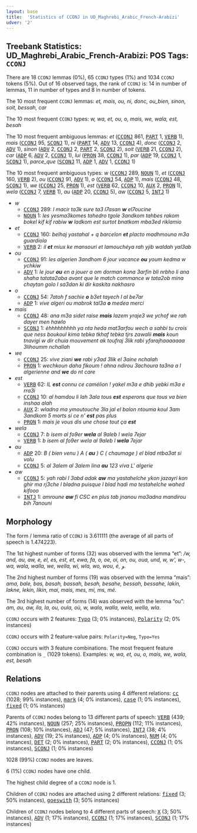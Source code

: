 ```yaml
---
layout: base
title:  'Statistics of CCONJ in UD_Maghrebi_Arabic_French-Arabizi'
udver: '2'
---
```


## Treebank Statistics: UD_Maghrebi_Arabic_French-Arabizi: POS Tags: `CCONJ`

There are 18 `CCONJ` lemmas (0%), 65 `CCONJ` types (1%) and 1034 `CCONJ` tokens (5%).
Out of 16 observed tags, the rank of `CCONJ` is: 14 in number of lemmas, 11 in number of types and 8 in number of tokens.

The 10 most frequent `CCONJ` lemmas: <em>et, mais, ou, ni, donc, ou_bien, sinon, soit, bessah, car</em>

The 10 most frequent `CCONJ` types:  <em>w, wa, et, ou, o, mais, we, wala, est, besah</em>

The 10 most frequent ambiguous lemmas: <em>et</em> (<tt><a href="qaf_arabizi-pos-CCONJ.html">CCONJ</a></tt> 861, <tt><a href="qaf_arabizi-pos-PART.html">PART</a></tt> 1, <tt><a href="qaf_arabizi-pos-VERB.html">VERB</a></tt> 1), <em>mais</em> (<tt><a href="qaf_arabizi-pos-CCONJ.html">CCONJ</a></tt> 95, <tt><a href="qaf_arabizi-pos-SCONJ.html">SCONJ</a></tt> 1), <em>ni</em> (<tt><a href="qaf_arabizi-pos-PART.html">PART</a></tt> 14, <tt><a href="qaf_arabizi-pos-ADV.html">ADV</a></tt> 13, <tt><a href="qaf_arabizi-pos-CCONJ.html">CCONJ</a></tt> 4), <em>donc</em> (<tt><a href="qaf_arabizi-pos-CCONJ.html">CCONJ</a></tt> 2, <tt><a href="qaf_arabizi-pos-ADV.html">ADV</a></tt> 1), <em>sinon</em> (<tt><a href="qaf_arabizi-pos-ADV.html">ADV</a></tt> 2, <tt><a href="qaf_arabizi-pos-CCONJ.html">CCONJ</a></tt> 2, <tt><a href="qaf_arabizi-pos-PART.html">PART</a></tt> 2, <tt><a href="qaf_arabizi-pos-SCONJ.html">SCONJ</a></tt> 2), <em>soit</em> (<tt><a href="qaf_arabizi-pos-VERB.html">VERB</a></tt> 21, <tt><a href="qaf_arabizi-pos-CCONJ.html">CCONJ</a></tt> 2), <em>car</em> (<tt><a href="qaf_arabizi-pos-ADP.html">ADP</a></tt> 6, <tt><a href="qaf_arabizi-pos-ADV.html">ADV</a></tt> 2, <tt><a href="qaf_arabizi-pos-CCONJ.html">CCONJ</a></tt> 1), <em>lui</em> (<tt><a href="qaf_arabizi-pos-PRON.html">PRON</a></tt> 38, <tt><a href="qaf_arabizi-pos-CCONJ.html">CCONJ</a></tt> 1), <em>par</em> (<tt><a href="qaf_arabizi-pos-ADP.html">ADP</a></tt> 19, <tt><a href="qaf_arabizi-pos-CCONJ.html">CCONJ</a></tt> 1, <tt><a href="qaf_arabizi-pos-SCONJ.html">SCONJ</a></tt> 1), <em>parce_que</em> (<tt><a href="qaf_arabizi-pos-SCONJ.html">SCONJ</a></tt> 11, <tt><a href="qaf_arabizi-pos-ADP.html">ADP</a></tt> 1, <tt><a href="qaf_arabizi-pos-ADV.html">ADV</a></tt> 1, <tt><a href="qaf_arabizi-pos-CCONJ.html">CCONJ</a></tt> 1)

The 10 most frequent ambiguous types:  <em>w</em> (<tt><a href="qaf_arabizi-pos-CCONJ.html">CCONJ</a></tt> 289, <tt><a href="qaf_arabizi-pos-NOUN.html">NOUN</a></tt> 1), <em>et</em> (<tt><a href="qaf_arabizi-pos-CCONJ.html">CCONJ</a></tt> 160, <tt><a href="qaf_arabizi-pos-VERB.html">VERB</a></tt> 2), <em>ou</em> (<tt><a href="qaf_arabizi-pos-CCONJ.html">CCONJ</a></tt> 91, <tt><a href="qaf_arabizi-pos-ADV.html">ADV</a></tt> 1), <em>o</em> (<tt><a href="qaf_arabizi-pos-CCONJ.html">CCONJ</a></tt> 54, <tt><a href="qaf_arabizi-pos-ADP.html">ADP</a></tt> 1), <em>mais</em> (<tt><a href="qaf_arabizi-pos-CCONJ.html">CCONJ</a></tt> 48, <tt><a href="qaf_arabizi-pos-SCONJ.html">SCONJ</a></tt> 1), <em>we</em> (<tt><a href="qaf_arabizi-pos-CCONJ.html">CCONJ</a></tt> 25, <tt><a href="qaf_arabizi-pos-PRON.html">PRON</a></tt> 1), <em>est</em> (<tt><a href="qaf_arabizi-pos-VERB.html">VERB</a></tt> 62, <tt><a href="qaf_arabizi-pos-CCONJ.html">CCONJ</a></tt> 10, <tt><a href="qaf_arabizi-pos-AUX.html">AUX</a></tt> 2, <tt><a href="qaf_arabizi-pos-PRON.html">PRON</a></tt> 1), <em>wela</em> (<tt><a href="qaf_arabizi-pos-CCONJ.html">CCONJ</a></tt> 7, <tt><a href="qaf_arabizi-pos-VERB.html">VERB</a></tt> 1), <em>au</em> (<tt><a href="qaf_arabizi-pos-ADP.html">ADP</a></tt> 20, <tt><a href="qaf_arabizi-pos-CCONJ.html">CCONJ</a></tt> 5), <em>aw</em> (<tt><a href="qaf_arabizi-pos-CCONJ.html">CCONJ</a></tt> 5, <tt><a href="qaf_arabizi-pos-INTJ.html">INTJ</a></tt> 1)


* <em>w</em>
  * <tt><a href="qaf_arabizi-pos-CCONJ.html">CCONJ</a></tt> 289: <em>l macir ta3k sure ta3 l7asan <b>w</b> el7oucine</em>
  * <tt><a href="qaf_arabizi-pos-NOUN.html">NOUN</a></tt> 1: <em>les yesma3komes tahedro tgole 3andkom tahbes rakom bokel kif kif rabiw <b>w</b> ladkom est surtot bnatkom mba3ed riklamio</em>
* <em>et</em>
  * <tt><a href="qaf_arabizi-pos-CCONJ.html">CCONJ</a></tt> 160: <em>belhaj yastahal + q barcelon <b>et</b> placto madhmouna m3a guardiola</em>
  * <tt><a href="qaf_arabizi-pos-VERB.html">VERB</a></tt> 2: <em>il <b>et</b> miux ke mansouri et lamouchéya rah yjib waldah yal3ab</em>
* <em>ou</em>
  * <tt><a href="qaf_arabizi-pos-CCONJ.html">CCONJ</a></tt> 91: <em>les algerien 3andhom 6 jour vacance <b>ou</b> youm kedma w ychkiw</em>
  * <tt><a href="qaf_arabizi-pos-ADV.html">ADV</a></tt> 1: <em>le jour <b>ou</b> en a jouer a om dorman kona 3arfin bli nrbho li ana shaha tatata2aba avant que le match commance w tata2ob mina chaytan golo l sa3dan ki dir kaskita nakhasro</em>
* <em>o</em>
  * <tt><a href="qaf_arabizi-pos-CCONJ.html">CCONJ</a></tt> 54: <em>7atoh f sachie <b>o</b> b3et tayech l al be7ar</em>
  * <tt><a href="qaf_arabizi-pos-ADP.html">ADP</a></tt> 1: <em>vive algeri ou mabrok tal3a <b>o</b> medea merci</em>
* <em>mais</em>
  * <tt><a href="qaf_arabizi-pos-CCONJ.html">CCONJ</a></tt> 48: <em>ana m3a sidet raise <b>mais</b> lazem yraje3 we ychof we rah dayer men hawlo</em>
  * <tt><a href="qaf_arabizi-pos-SCONJ.html">SCONJ</a></tt> 1: <em>èhhhhhhhhh ya nta heda mat3arfou wech a sahbi tu crois que ness boukoul kima tebka tkhaf tebka tjrs zawalii <b>mais</b> koun tnavigi w dir chuia mouvement ak toufraj 3lik rabi yfarajhaaaaaaa 3lihoumm nchallah</em>
* <em>we</em>
  * <tt><a href="qaf_arabizi-pos-CCONJ.html">CCONJ</a></tt> 25: <em>vive ziani <b>we</b> rabi y3ad 3lik el 3aine nchalah</em>
  * <tt><a href="qaf_arabizi-pos-PRON.html">PRON</a></tt> 1: <em>wechkoun daha fikoum ! ahna ndirou 3achoura ta3na a l algerienne and <b>we</b> do nt care</em>
* <em>est</em>
  * <tt><a href="qaf_arabizi-pos-VERB.html">VERB</a></tt> 62: <em>IL <b>est</b> connu ce camélion ! yakel m3a e dhib yebki m3a e rra3i</em>
  * <tt><a href="qaf_arabizi-pos-CCONJ.html">CCONJ</a></tt> 10: <em>al hamdou li lah 3ala tous <b>est</b> esperons que tous va bien inshaa alah</em>
  * <tt><a href="qaf_arabizi-pos-AUX.html">AUX</a></tt> 2: <em>wladna ma ymoutouche 3la jal el balon ntouma koul 3am 3andkom 5 morts si ce n' <b>est</b> pas plus</em>
  * <tt><a href="qaf_arabizi-pos-PRON.html">PRON</a></tt> 1: <em>mais je vous dis une chose tout ça <b>est</b></em>
* <em>wela</em>
  * <tt><a href="qaf_arabizi-pos-CCONJ.html">CCONJ</a></tt> 7: <em>b isem al fo9er <b>wela</b> al 9aleb l wela 7ejar</em>
  * <tt><a href="qaf_arabizi-pos-VERB.html">VERB</a></tt> 1: <em>b isem al fo9er wela al 9aleb l <b>wela</b> 7ejar</em>
* <em>au</em>
  * <tt><a href="qaf_arabizi-pos-ADP.html">ADP</a></tt> 20: <em>B ( bien venu ) A ( <b>au</b> ) C ( chaumage ) el blad ntba3at si volu</em>
  * <tt><a href="qaf_arabizi-pos-CCONJ.html">CCONJ</a></tt> 5: <em>al 3alem al 3alem lina <b>au</b> 123 viva L' algerie</em>
* <em>aw</em>
  * <tt><a href="qaf_arabizi-pos-CCONJ.html">CCONJ</a></tt> 5: <em>yah rabi l 3abd adak <b>aw</b> ma yastahelche ykon jazayri kon ghir ma rj3che l bladna puisque l blad hadi ma testahelche wahed kifooo</em>
  * <tt><a href="qaf_arabizi-pos-INTJ.html">INTJ</a></tt> 1: <em>amroune <b>aw</b> fi CSC en plus tab jnanou ma3adna mandirou bih 7anouni</em>

## Morphology

The form / lemma ratio of `CCONJ` is 3.611111 (the average of all parts of speech is 1.474223).

The 1st highest number of forms (32) was observed with the lemma “et”: <em>/w, and, au, aw, e, el, es, est, et, ewa, fa, o, oe, oi, on, ou, oua, und, w, w', w-, wa, wala, walla, we, wella, wi, wla, wo, wou, é, و</em>.

The 2nd highest number of forms (19) was observed with the lemma “mais”: <em>ama, bale, bas, basah, bassah, besah, besahe, bessah, bessahe, lakin, lakne, lekin, likin, mai, mais, mes, mi, ms, mé</em>.

The 3rd highest number of forms (14) was observed with the lemma “ou”: <em>am, au, aw, ila, la, ou, oula, où, w, wala, walla, wela, wella, wla</em>.

`CCONJ` occurs with 2 features: <tt><a href="qaf_arabizi-feat-Typo.html">Typo</a></tt> (3; 0% instances), <tt><a href="qaf_arabizi-feat-Polarity.html">Polarity</a></tt> (2; 0% instances)

`CCONJ` occurs with 2 feature-value pairs: `Polarity=Neg`, `Typo=Yes`

`CCONJ` occurs with 3 feature combinations.
The most frequent feature combination is `_` (1029 tokens).
Examples: <em>w, wa, et, ou, o, mais, we, wala, est, besah</em>


## Relations

`CCONJ` nodes are attached to their parents using 4 different relations: <tt><a href="qaf_arabizi-dep-cc.html">cc</a></tt> (1028; 99% instances), <tt><a href="qaf_arabizi-dep-mark.html">mark</a></tt> (4; 0% instances), <tt><a href="qaf_arabizi-dep-case.html">case</a></tt> (1; 0% instances), <tt><a href="qaf_arabizi-dep-fixed.html">fixed</a></tt> (1; 0% instances)

Parents of `CCONJ` nodes belong to 13 different parts of speech: <tt><a href="qaf_arabizi-pos-VERB.html">VERB</a></tt> (439; 42% instances), <tt><a href="qaf_arabizi-pos-NOUN.html">NOUN</a></tt> (257; 25% instances), <tt><a href="qaf_arabizi-pos-PROPN.html">PROPN</a></tt> (112; 11% instances), <tt><a href="qaf_arabizi-pos-PRON.html">PRON</a></tt> (108; 10% instances), <tt><a href="qaf_arabizi-pos-ADJ.html">ADJ</a></tt> (47; 5% instances), <tt><a href="qaf_arabizi-pos-INTJ.html">INTJ</a></tt> (38; 4% instances), <tt><a href="qaf_arabizi-pos-ADV.html">ADV</a></tt> (19; 2% instances), <tt><a href="qaf_arabizi-pos-ADP.html">ADP</a></tt> (4; 0% instances), <tt><a href="qaf_arabizi-pos-NUM.html">NUM</a></tt> (4; 0% instances), <tt><a href="qaf_arabizi-pos-DET.html">DET</a></tt> (2; 0% instances), <tt><a href="qaf_arabizi-pos-PART.html">PART</a></tt> (2; 0% instances), <tt><a href="qaf_arabizi-pos-CCONJ.html">CCONJ</a></tt> (1; 0% instances), <tt><a href="qaf_arabizi-pos-SCONJ.html">SCONJ</a></tt> (1; 0% instances)

1028 (99%) `CCONJ` nodes are leaves.

6 (1%) `CCONJ` nodes have one child.

The highest child degree of a `CCONJ` node is 1.

Children of `CCONJ` nodes are attached using 2 different relations: <tt><a href="qaf_arabizi-dep-fixed.html">fixed</a></tt> (3; 50% instances), <tt><a href="qaf_arabizi-dep-goeswith.html">goeswith</a></tt> (3; 50% instances)

Children of `CCONJ` nodes belong to 4 different parts of speech: <tt><a href="qaf_arabizi-pos-X.html">X</a></tt> (3; 50% instances), <tt><a href="qaf_arabizi-pos-ADV.html">ADV</a></tt> (1; 17% instances), <tt><a href="qaf_arabizi-pos-CCONJ.html">CCONJ</a></tt> (1; 17% instances), <tt><a href="qaf_arabizi-pos-SCONJ.html">SCONJ</a></tt> (1; 17% instances)

